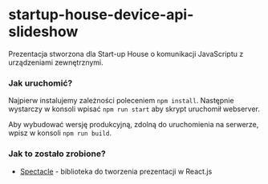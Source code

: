 # startup-house-device-api-slideshow
Prezentacja stworzona dla Start-up House o komunikacji JavaScriptu z urządzeniami zewnętrznymi.

### Jak uruchomić?
Najpierw instalujemy zależności poleceniem `npm install`.
Następnie wystarczy w konsoli wpisać `npm run start` aby skrypt uruchomił webserver.

Aby wybudować wersję produkcyjną, zdolną do uruchomienia na serwerze, wpisz w konsoli `npm run build`.

### Jak to zostało zrobione?

* [Spectacle](https://github.com/FormidableLabs/spectacle) - biblioteka do tworzenia prezentacji w React.js
